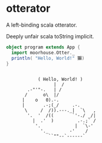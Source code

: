 # otterator

A left-binding scala otterator.

Deeply unfair scala toString implicit.

```scala
object program extends App {
  import moorhouse.Otter._
  println( "Hello, World!" 獺)
}

```

```

            ( Hello, World! )
                  |  /
        .-"'"-.   | /
       /      o\  |/
      |    o   0).-.
      |       .-;(_/     .-.
       \     /  /)).---._|  `\   ,
        '.  '  /((       `'-./ _/|
          |  .'  )         .-.;` /
           '.             |  `\-'
             '._        -'    /
                ``""--`------`
```
